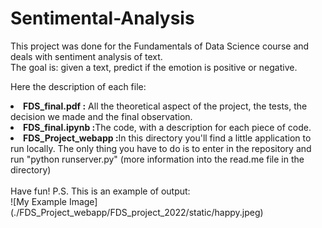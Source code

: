 # Sentimental-Analysis

This project was done for the Fundamentals of Data Science course and deals with sentiment analysis of text.  
The goal is: given a text, predict if the emotion is positive or negative.

Here the description of each file:
<lu>
<li><b>FDS_final.pdf :</b> All the theoretical aspect of the project, the tests, the decision we made and the final observation. </li>
<li><b>FDS_final.ipynb :</b>The code, with a description for each piece of code.</li>
<li><b>FDS_Project_webapp :</b>In this directory you'll find a little application to run locally. The only thing you have to do is to enter in the repository and run "python runserver.py" (more information into the read.me file in the directory)</li>
</lu>
<br>
Have fun! P.S. This is an example of output:
<br>
![My Example Image](./FDS_Project_webapp/FDS_project_2022/static/happy.jpeg)

